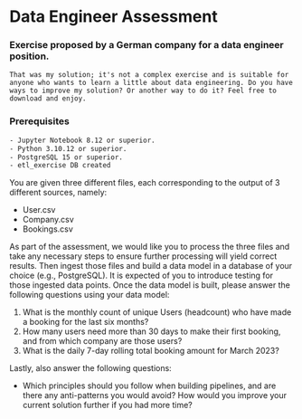 # Data Engineer Assessment
### Exercise proposed by a German company for a data engineer position.

`That was my solution; it's not a complex exercise and is suitable for anyone who wants to learn a little about data engineering. Do you have ways to improve my solution? Or another way to do it? Feel free to download and enjoy.`

### Prerequisites
  ```sh
  - Jupyter Notebook 8.12 or superior.
  - Python 3.10.12 or superior.
  - PostgreSQL 15 or superior.
  - etl_exercise DB created
  ```

You are given three different files, each corresponding to the output of 3 different sources, namely:

* User.csv
* Company.csv
* Bookings.csv

As part of the assessment, we would like you to process the three files and take any necessary steps to ensure further processing will yield correct results. Then ingest those files and build a data model in a database of your choice (e.g., PostgreSQL). It is expected of you to introduce testing for those ingested data points. Once the data model is built, please answer the following questions using your data model:

1. What is the monthly count of unique Users (headcount) who have made a booking for the last six months?
2. How many users need more than 30 days to make their first booking, and from which company are those users?
3. What is the daily 7-day rolling total booking amount for March 2023?
   
Lastly, also answer the following questions:
- Which principles should you follow when building pipelines, and are there any anti-patterns you would avoid? How would you improve your current solution further if you had more time?

  
